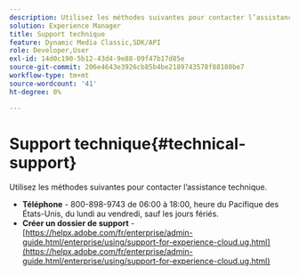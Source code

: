 ```yaml
---
description: Utilisez les méthodes suivantes pour contacter l’assistance technique.
solution: Experience Manager
title: Support technique
feature: Dynamic Media Classic,SDK/API
role: Developer,User
exl-id: 14d0c190-5b12-43d4-9e88-09f47b17d85e
source-git-commit: 206e4643e3926cb85b4be2189743578f88180be7
workflow-type: tm+mt
source-wordcount: '41'
ht-degree: 0%

---
```


# Support technique{#technical-support}

Utilisez les méthodes suivantes pour contacter l’assistance technique.

* **Téléphone** - 800-898-9743 de 06:00 à 18:00, heure du Pacifique des États-Unis, du lundi au vendredi, sauf les jours fériés.
* **Créer un dossier de support** - [https://helpx.adobe.com/fr/enterprise/admin-guide.html/enterprise/using/support-for-experience-cloud.ug.html](https://helpx.adobe.com/fr/enterprise/admin-guide.html/enterprise/using/support-for-experience-cloud.ug.html)
